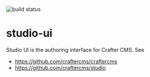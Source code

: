 ![build status](https://travis-ci.org/craftercms/studio-ui.svg?branch=develop)

# studio-ui
Studio UI is the authoring interface for Crafter CMS. See
- https://github.com/craftercms/craftercms
- https://github.com/craftercms/studio
